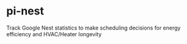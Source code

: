 # pi-nest
Track Google Nest statistics to make scheduling decisions for energy efficiency and HVAC/Heater longevity
